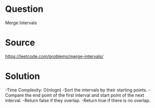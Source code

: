 # Question
Merge Intervals

# Source
https://leetcode.com/problems/merge-intervals/

# Solution
-Time Complexity: O(nlogn)
-Sort the intervals by their starting points.
-Compare the end point of the first interval and start point of the next interval.
-Return false if they overlap.
-Return true if there is no overlap.
